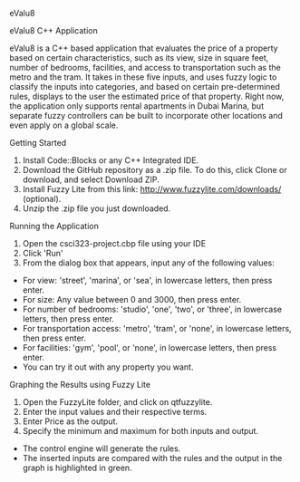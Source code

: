 eValu8

eValu8 C++ Application

eValu8 is a C++ based application that evaluates the price of a property based on certain characteristics, such as its view, size in square feet, number of bedrooms, facilities, and access to transportation such as the metro and the tram. It takes in these five inputs, and uses fuzzy logic to classify the inputs into categories, and based on certain pre-determined rules, displays to the user the estimated price of that property. Right now, the application only supports rental apartments in Dubai Marina, but separate fuzzy controllers can be built to incorporate other locations and even apply on a global scale.

Getting Started

1. Install Code::Blocks or any C++ Integrated IDE.
2. Download the GitHub repository as a .zip file. To do this, click Clone or download, and select Download ZIP.
3. Install Fuzzy Lite from this link: http://www.fuzzylite.com/downloads/ (optional).
4. Unzip the .zip file you just downloaded.

Running the Application

1. Open the csci323-project.cbp file using your IDE
2. Click 'Run'
3. From the dialog box that appears, input any of the following values:
  - For view: 'street', 'marina', or 'sea', in lowercase letters, then press enter.
  - For size: Any value between 0 and 3000, then press enter.
  - For number of bedrooms: 'studio', 'one', 'two', or 'three', in lowercase letters, then press enter.
  - For transportation access: 'metro', 'tram', or 'none', in lowercase letters, then press enter.
  - For facilities: 'gym', 'pool', or 'none', in lowercase letters, then press enter.
  - You can try it out with any property you want.

Graphing the Results using Fuzzy Lite

1. Open the FuzzyLite folder, and click on qtfuzzylite.
2. Enter the input values and their respective terms.
3. Enter Price as the output.
4. Specify the minimum and maximum for both inputs and output.
 - The control engine will generate the rules.
 - The inserted inputs are compared with the rules and the output in the graph is highlighted in green.
